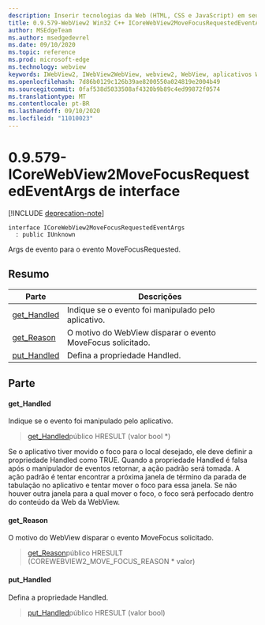 ```yaml
---
description: Inserir tecnologias da Web (HTML, CSS e JavaScript) em seus aplicativos nativos com o controle WebView2 do Microsoft Edge
title: 0.9.579-WebView2 Win32 C++ ICoreWebView2MoveFocusRequestedEventArgs
author: MSEdgeTeam
ms.author: msedgedevrel
ms.date: 09/10/2020
ms.topic: reference
ms.prod: microsoft-edge
ms.technology: webview
keywords: IWebView2, IWebView2WebView, webview2, WebView, aplicativos Win32, Win32, Edge, ICoreWebView2, ICoreWebView2Controller, controle do navegador, HTML Edge, ICoreWebView2MoveFocusRequestedEventArgs
ms.openlocfilehash: 7d86b0129c126b39ae8200550a024819e2004b49
ms.sourcegitcommit: 0faf538d5033508af4320b9b89c4ed99872f0574
ms.translationtype: MT
ms.contentlocale: pt-BR
ms.lasthandoff: 09/10/2020
ms.locfileid: "11010023"
---
```

# 0.9.579-ICoreWebView2MoveFocusRequestedEventArgs de interface 

[!INCLUDE [deprecation-note](../../includes/deprecation-note.md)]

```
interface ICoreWebView2MoveFocusRequestedEventArgs
  : public IUnknown
```

Args de evento para o evento MoveFocusRequested.

## Resumo

 Parte                        | Descrições
--------------------------------|---------------------------------------------
[get_Handled](#get_handled) | Indique se o evento foi manipulado pelo aplicativo.
[get_Reason](#get_reason) | O motivo do WebView disparar o evento MoveFocus solicitado.
[put_Handled](#put_handled) | Defina a propriedade Handled.

## Parte

#### get_Handled 

Indique se o evento foi manipulado pelo aplicativo.

> [get_Handled](#get_handled)público HRESULT (valor bool *)

Se o aplicativo tiver movido o foco para o local desejado, ele deve definir a propriedade Handled como TRUE. Quando a propriedade Handled é falsa após o manipulador de eventos retornar, a ação padrão será tomada. A ação padrão é tentar encontrar a próxima janela de término da parada de tabulação no aplicativo e tentar mover o foco para essa janela. Se não houver outra janela para a qual mover o foco, o foco será perfocado dentro do conteúdo da Web da WebView.

#### get_Reason 

O motivo do WebView disparar o evento MoveFocus solicitado.

> [get_Reason](#get_reason)público HRESULT (COREWEBVIEW2_MOVE_FOCUS_REASON * valor)

#### put_Handled 

Defina a propriedade Handled.

> [put_Handled](#put_handled)público HRESULT (valor bool)

